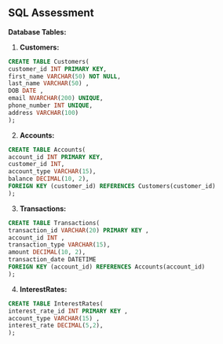 ## SQL Assessment

**Database Tables:**

1. **Customers:**

```sql
CREATE TABLE Customers(
customer_id INT PRIMARY KEY,
first_name VARCHAR(50) NOT NULL,
last_name VARCHAR(50) ,
DOB DATE ,
email NVARCHAR(200) UNIQUE,
phone_number INT UNIQUE,
address VARCHAR(100)
);
```

2. **Accounts:**

```sql
CREATE TABLE Accounts(
account_id INT PRIMARY KEY,
customer_id INT,
account_type VARCHAR(15),
balance DECIMAL(10, 2),
FOREIGN KEY (customer_id) REFERENCES Customers(customer_id)
);
```

3. **Transactions:**

```Sql
CREATE TABLE Transactions(
transaction_id VARCHAR(20) PRIMARY KEY ,
account_id INT ,
transaction_type VARCHAR(15),
amount DECIMAL(10, 2),
transaction_date DATETIME
FOREIGN KEY (account_id) REFERENCES Accounts(account_id)
);
```

4. **InterestRates:**

```sql
CREATE TABLE InterestRates(
interest_rate_id INT PRIMARY KEY ,
account_type VARCHAR(15) ,
interest_rate DECIMAL(5,2),
);

```
